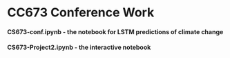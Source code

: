 # CC673 Conference Work

#### CS673-conf.ipynb - the notebook for LSTM predictions of climate change

#### CS673-Project2.ipynb - the interactive notebook
